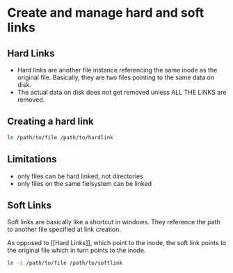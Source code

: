 # Create and manage hard and soft links

## Hard Links

- Hard links are another file instance referencing the same inode as the original file. Basically, they are two files pointing to the same data on disk.
- The actual data on disk does not get removed unless ALL THE LINKS are removed.

## Creating a hard link

```bash
ln /path/to/file /path/to/hardlink
```

## Limitations

- only files can be hard linked, not directories
- only files on the same fielsystem can be linked

## Soft Links

Soft links are basically like a shortcut in windows. They reference the path to another file specified at link creation.

As opposed to [[Hard Links]], which point to the inode, the soft link points to the original file which in turn points to the inode.

```bash
ln -s /path/to/file /path/to/softlink
```
